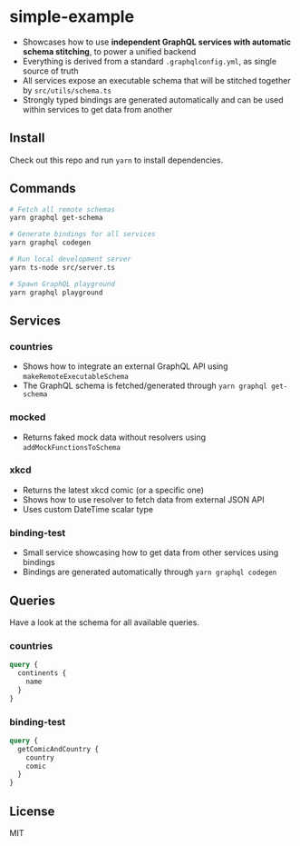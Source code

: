 # simple-example

- Showcases how to use **independent GraphQL services with automatic schema stitching**, to power a unified backend
- Everything is derived from a standard `.graphqlconfig.yml`, as single source of truth
- All services expose an executable schema that will be stitched together by `src/utils/schema.ts`
- Strongly typed bindings are generated automatically and can be used within services to get data from another

## Install

Check out this repo and run `yarn` to install dependencies.

## Commands

```bash
# Fetch all remote schemas
yarn graphql get-schema

# Generate bindings for all services
yarn graphql codegen

# Run local development server
yarn ts-node src/server.ts

# Spawn GraphQL playground
yarn graphql playground
```

## Services

### countries

- Shows how to integrate an external GraphQL API using `makeRemoteExecutableSchema`
- The GraphQL schema is fetched/generated through `yarn graphql get-schema`

### mocked

- Returns faked mock data without resolvers using `addMockFunctionsToSchema`

### xkcd

- Returns the latest xkcd comic (or a specific one)
- Shows how to use resolver to fetch data from external JSON API
- Uses custom DateTime scalar type

### binding-test

- Small service showcasing how to get data from other services using bindings
- Bindings are generated automatically through `yarn graphql codegen`

## Queries

Have a look at the schema for all available queries.

### countries

```graphql
query {
  continents {
    name
  }
}
```

### binding-test

```graphql
query {
  getComicAndCountry {
    country
    comic
  }
}
```

## License

MIT
